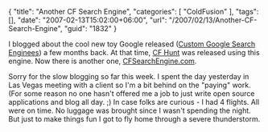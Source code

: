 {
	"title": "Another CF Search Engine",
	"categories": [
		"ColdFusion"
	],
	"tags": [],
	"date": "2007-02-13T15:02:00+06:00",
	"url": "/2007/02/13/Another-CF-Search-Engine",
	"guid": "1832"
}

I blogged about the cool new toy Google released (<a href="http://ray.camdenfamily.com/index.cfm/2006/10/24/Custom-Google-Search-Engines">Custom Google Search Enginees</a>) a few months back. At that time, <a href="http://www.cfhunt.com">CF Hunt</a> was released using  this engine. Now there is another one, <a href="http://www.cfsearchengine.com/">CFSearchEngine.com</a>.

Sorry for the slow blogging so far this week. I spent the day yesterday in Las Vegas meeting with a client so I'm a bit behind on the "paying" work. (For some reason no one hasn't offered me a job to just write open source applications and blog all day. ;) In case folks are curious - I had 4 flights. All were on time. No luggage was brought since I wasn't spending the night. But just to make things fun I got to fly home through a severe thunderstorm.